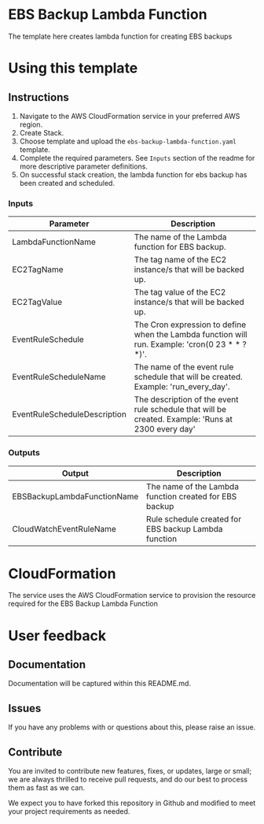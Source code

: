 # EBS Backup Lambda Function

The template here creates lambda function for creating EBS backups

# Using this template 

## Instructions

1. Navigate to the AWS CloudFormation service in your preferred AWS region.
2. Create Stack.
3. Choose template and upload the `ebs-backup-lambda-function.yaml` template.
4. Complete the required parameters. See `Inputs` section of the readme for more descriptive parameter definitions.
5. On successful stack creation, the lambda function for ebs backup has been created and scheduled.

### Inputs

| Parameter | Description |
|-----------|-------------|
| LambdaFunctionName | The name of the Lambda function for EBS backup. |
| EC2TagName | The tag name of the EC2 instance/s that will be backed up. | 
| EC2TagValue | The tag value of the EC2 instance/s that will be backed up. | 
| EventRuleSchedule | The Cron expression to define when the Lambda function will run. Example: 'cron(0 23 * * ? *)'. | 
| EventRuleScheduleName | The name of the event rule schedule that will be created. Example: 'run_every_day'. |
| EventRuleScheduleDescription | The description of the event rule schedule that will be created. Example: 'Runs at 2300 every day' |

### Outputs

| Output | Description |
|--------|-------------|
| EBSBackupLambdaFunctionName | The name of the Lambda function created for EBS backup |
| CloudWatchEventRuleName | Rule schedule created for EBS backup Lambda function |

# CloudFormation

The service uses the AWS CloudFormation service to provision the resource required for the EBS Backup Lambda Function

# User feedback

## Documentation
Documentation will be captured within this README.md.

## Issues
If you have any problems with or questions about this, please raise an issue.

## Contribute
You are invited to contribute new features, fixes, or updates, large or small; we are always thrilled to receive pull requests, and do our best to process them as fast as we can.

We expect you to have forked this repository in Github and modified to meet your project requirements as needed.
